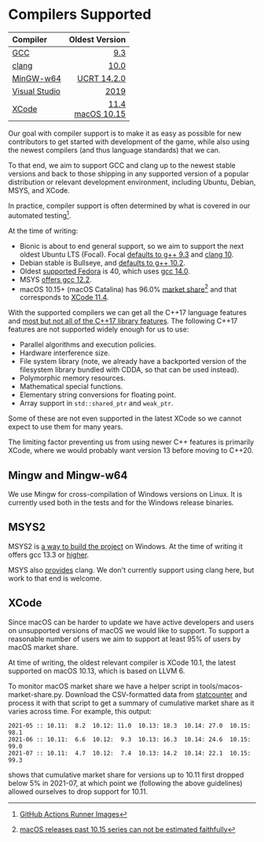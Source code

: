 # Compilers Supported

| Compiler                                             | Oldest Version |
| :---                                                 | ---: |
| [GCC](https://gcc.gnu.org)                           | [9.3](https://gcc.gnu.org/onlinedocs/gcc-9.3.0/gcc/) |
| [clang](https://clang.llvm.org)                      | [10.0](https://releases.llvm.org/10.0.0/docs/index.html) |
| [MinGW-w64](https://www.mingw-w64.org)               | [UCRT 14.2.0](https://www.mingw-w64.org/downloads/)  |
| [Visual Studio](https://visualstudio.microsoft.com/) | [2019](COMPILING-VS-VCPKG.md) |
| [XCode](https://developer.apple.com/xcode)           | [11.4](https://developer.apple.com/documentation/xcode-release-notes/xcode-11_4-release-notes) <br/> [macOS 10.15](https://en.wikipedia.org/wiki/MacOS_Catalina) |

Our goal with compiler support is to make it as easy as possible for new
contributors to get started with development of the game, while also using the
newest compilers (and thus language standards) that we can.

To that end, we aim to support GCC and clang up to the newest stable versions
and back to those shipping in any supported version of a popular distribution
or relevant development environment, including Ubuntu, Debian, MSYS, and XCode.

In practice, compiler support is often determined by what is covered in our
automated testing[^1].

[^1]: [GitHub Actions Runner Images](https://github.com/actions/runner-images?tab=readme-ov-file#available-images)

At the time of writing:
* Bionic is about to end general support, so we aim to support the next oldest
  Ubuntu LTS (Focal).  Focal [defaults to g++
  9.3](https://packages.ubuntu.com/focal/g++) and [clang
  10](https://packages.ubuntu.com/focal/clang).
* Debian stable is Bullseye, and [defaults to g++
  10.2](https://packages.debian.org/bullseye/g++).
* Oldest [supported Fedora](https://fedoraproject.org/wiki/Releases) is 40,
  which uses [gcc
  14.0](https://fedoraproject.org/wiki/Changes/GNUToolchainF40).
* MSYS [offers gcc 12.2](https://packages.msys2.org/base).
* macOS 10.15+ (macOS Catalina) has 96.0% [market
  share](https://gs.statcounter.com/os-version-market-share/macos/desktop/worldwide)[^2]
  and that corresponds to [XCode 11.4](https://xcodereleases.com/).

[^2]: [macOS releases past 10.15 series can not be estimated faithfully](https://bugs.webkit.org/show_bug.cgi?id=216593)

With the supported compilers we can get all the C++17 language
features and [most but not all of the C++17 library
features](https://en.cppreference.com/w/cpp/compiler_support/17).  The
following C++17 features are not supported widely enough for us to use:

* Parallel algorithms and execution policies.
* Hardware interference size.
* File system library (note, we already have a backported version of the
  filesystem library bundled with CDDA, so that can be used instead).
* Polymorphic memory resources.
* Mathematical special functions.
* Elementary string conversions for floating point.
* Array support in `std::shared_ptr` and `weak_ptr`.

Some of these are not even supported in the latest XCode so we cannot expect to
use them for many years.

The limiting factor preventing us from using newer C++ features is primarily
XCode, where we would probably want version 13 before moving to C++20.

## Mingw and Mingw-w64

We use Mingw for cross-compilation of Windows versions on Linux.
It is currently used both in the tests and for the Windows release binaries.

## MSYS2

MSYS2 is [a way to build the project](COMPILING-MSYS.md) on Windows.
At the time of writing it offers gcc 13.3 or [higher](https://packages.msys2.org/search?q=gcc).

MSYS also [provides](https://packages.msys2.org/search?&q=clang) clang.
We don't currently support using clang here, but work to that end is welcome.

## XCode

Since macOS can be harder to update we have active developers and users on
unsupported versions of macOS we would like to support.  To support a reasonable
number of users we aim to support at least 95% of users by macOS market share.

At time of writing, the oldest relevant compiler is XCode 10.1, the latest
supported on macOS 10.13, which is based on LLVM 6.

To monitor macOS market share we have a helper script in
tools/macos-market-share.py.  Download the CSV-formatted data from
[statcounter](https://gs.statcounter.com/os-version-market-share/macos/desktop/worldwide)
and process it with that script to get a summary of cumulative market share as
it varies across time.  For example, this output:

```
2021-05 :: 10.11:  8.2  10.12: 11.0  10.13: 18.3  10.14: 27.0  10.15: 98.1
2021-06 :: 10.11:  6.6  10.12:  9.3  10.13: 16.3  10.14: 24.6  10.15: 99.0
2021-07 :: 10.11:  4.7  10.12:  7.4  10.13: 14.2  10.14: 22.1  10.15: 99.3
```

shows that cumulative market share for versions up to 10.11 first dropped below
5% in 2021-07, at which point we (following the above guidelines) allowed
ourselves to drop support for 10.11.
